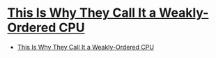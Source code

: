 # [This Is Why They Call It a Weakly-Ordered CPU](https://preshing.com/20121019/this-is-why-they-call-it-a-weakly-ordered-cpu/)

- [This Is Why They Call It a Weakly-Ordered CPU](#this-is-why-they-call-it-a-weakly-ordered-cpu)

